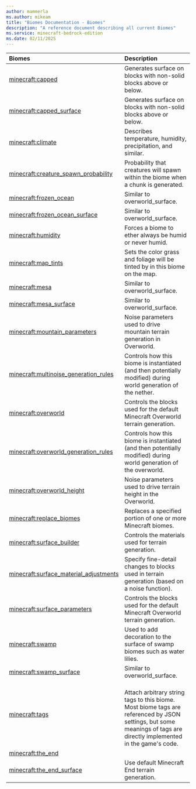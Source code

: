 ```yaml
---
author: mammerla
ms.author: mikeam
title: "Biomes Documentation - Biomes"
description: "A reference document describing all current Biomes"
ms.service: minecraft-bedrock-edition
ms.date: 02/11/2025 
---
```


| Biomes | Description |
|:-----|:----------|
| [minecraft:capped](Components/minecraftBiomes_capped.md)| Generates surface on blocks with non-solid blocks above or below. |
| [minecraft:capped_surface](Components/minecraftBiomes_capped_surface.md)| Generates surface on blocks with non-solid blocks above or below. |
| [minecraft:climate](Components/minecraftBiomes_climate.md)| Describes temperature, humidity, precipitation, and similar. |
| [minecraft:creature_spawn_probability](Components/minecraftBiomes_creature_spawn_probability.md)| Probability that creatures will spawn within the biome when a chunk is generated. |
| [minecraft:frozen_ocean](Components/minecraftBiomes_frozen_ocean.md)| Similar to overworld_surface. |
| [minecraft:frozen_ocean_surface](Components/minecraftBiomes_frozen_ocean_surface.md)| Similar to overworld_surface. |
| [minecraft:humidity](Components/minecraftBiomes_humidity.md)| Forces a biome to ether always be humid or never humid. |
| [minecraft:map_tints](Components/minecraftBiomes_map_tints.md)| Sets the color grass and foliage will be tinted by in this biome on the map. |
| [minecraft:mesa](Components/minecraftBiomes_mesa.md)| Similar to overworld_surface. |
| [minecraft:mesa_surface](Components/minecraftBiomes_mesa_surface.md)| Similar to overworld_surface. |
| [minecraft:mountain_parameters](Components/minecraftBiomes_mountain_parameters.md)| Noise parameters used to drive mountain terrain generation in Overworld. |
| [minecraft:multinoise_generation_rules](Components/minecraftBiomes_multinoise_generation_rules.md)| Controls how this biome is instantiated (and then potentially modified) during world generation of the nether. |
| [minecraft:overworld](Components/minecraftBiomes_overworld.md)| Controls the blocks used for the default Minecraft Overworld terrain generation. |
| [minecraft:overworld_generation_rules](Components/minecraftBiomes_overworld_generation_rules.md)| Controls how this biome is instantiated (and then potentially modified) during world generation of the overworld. |
| [minecraft:overworld_height](Components/minecraftBiomes_overworld_height.md)| Noise parameters used to drive terrain height in the Overworld. |
| [minecraft:replace_biomes](Components/minecraftBiomes_replace_biomes.md)| Replaces a specified portion of one or more Minecraft biomes. |
| [minecraft:surface_builder](Components/minecraftBiomes_surface_builder.md)| Controls the materials used for terrain generation. |
| [minecraft:surface_material_adjustments](Components/minecraftBiomes_surface_material_adjustments.md)| Specify fine-detail changes to blocks used in terrain generation (based on a noise function). |
| [minecraft:surface_parameters](Components/minecraftBiomes_surface_parameters.md)| Controls the blocks used for the default Minecraft Overworld terrain generation. |
| [minecraft:swamp](Components/minecraftBiomes_swamp.md)| Used to add decoration to the surface of swamp biomes such as water lilies. |
| [minecraft:swamp_surface](Components/minecraftBiomes_swamp_surface.md)| Similar to overworld_surface. |
| [minecraft:tags](Components/minecraftBiomes_tags.md)| <br>Attach arbitrary string tags to this biome.<br>Most biome tags are referenced by JSON settings, but some meanings of tags are directly implemented in the game's code. |
| [minecraft:the_end](Components/minecraftBiomes_the_end.md)|  |
| [minecraft:the_end_surface](Components/minecraftBiomes_the_end_surface.md)| Use default Minecraft End terrain generation. |